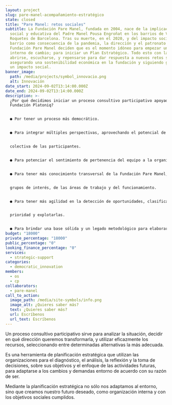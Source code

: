 ```yaml
---
layout: project
slug: pare-manel-acompañamiento-estratégico
state: closed
title: "Pare Manel: retos sociales"
subtitle: La Fundación Pare Manel, fundada en 2004, nace de la implicación
  social y educativa del Padre Manel Pousa Engroñat en los barrios de Verdún-Les
  Roquetes de Barcelona. Tras su muerte, en el 2020, y del impacto social en el
  barrio como consecuencia de la pandemia, la dirección y el patronato de la
  Fundación Pare Manel deciden que es el momento idóneo para empezar un proceso
  interno de cambio; para iniciar un Plan Estratégico. Todo esto con la idea de
  abrirse, escucharse, y repensarse para dar respuesta a nuevos retos sociales
  asegurando una sostenibilidad económica en la fundación y siguiendo generando
  un impacto social.
banner_image:
  path: /media/projects/symbol_innovacio.png
  alt: Innovación
date_start: 2024-09-02T13:14:00.000Z
date_end: 2024-09-02T13:14:00.000Z
description: >-
  ¿Por qué decidimos iniciar un proceso consultivo participativo apoyado por la
  Fundación Platoniq?


  ● Por tener un proceso más democrático.


  ● Para integrar múltiples perspectivas, aprovechando el potencial de la inteligencia


  colectiva de las participantes.


  ● Para potenciar el sentimiento de pertenencia del equipo a la organización.


  ● Para tener más conocimiento transversal de la Fundación Pare Manel, de los suyos


  grupos de interés, de las áreas de trabajo y del funcionamiento.


  ● Para tener más agilidad en la detección de oportunidades, clasificarlas por orden de


  prioridad y explotarlas.


  ● Para brindar una base sólida y un legado metodológico para elaborar un Plan Estratégico vivo, adaptable y anticipado a las distintas necesidades que pueden fluctuar con el tiempo.
budget: "18000"
private_percentage: "18000"
public_percentage: "0"
looking_finance_percentage: "0"
services:
  - strategic-support
categories:
  - democratic_innovation
members:
  - os
  - cp
collaborators:
  - pare-manel
call_to_action:
  image_path: /media/site-symbols/info.png
  image_alt: ¿Quieres saber más?
  text: ¿Quieres saber más?
  url: Escríbenos
  url_text: Escríbenos
---
```



Un proceso consultivo participativo sirve para analizar la situación, decidir en qué dirección queremos transformarla, y utilizar eficazmente los recursos, seleccionando entre determinadas alternativas la más adecuada.

Es una herramienta de planificación estratégica que utilizan las organizaciones para el diagnóstico, el análisis, la reflexión y la toma de decisiones, sobre sus objetivos y el enfoque de las actividades futuras, para adaptarse a los cambios y demandas entorno de acuerdo con su razón de ser.

Mediante la planificación estratégica no sólo nos adaptamos al entorno, sino que creamos nuestro futuro deseado, como organización interna y con los objetivos sociales cumplidos.
